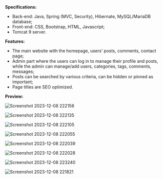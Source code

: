 **Specifications:**

- Back-end: Java, Spring (MVC, Security), Hibernate, MySQL/MariaDB database;
- Front-end: CSS, Bootstrap, HTML, Javascript;
- Tomcat 9 server.

**Features:**

- The main website with the homepage, users' posts, comments, contact page; 	
- Admin part where the users can log in to manage their profile and posts, while the admin can manage/add users, categories, tags, comments, messages;
- Posts can be searched by various criteria, can be hidden or pinned as important;
- Page titles are SEO optimized.

**Preview:**

![Screenshot 2023-12-08 222156](https://github.com/djolemtr/Blog/assets/113414071/95872f6c-a184-4076-b342-e04bbd433dd3)

![Screenshot 2023-12-08 222135](https://github.com/djolemtr/Blog/assets/113414071/2a8291d3-b146-4033-906a-51ff30550773)

![Screenshot 2023-12-08 222105](https://github.com/djolemtr/Blog/assets/113414071/af833939-9721-4279-8923-6395611fa0d6)

![Screenshot 2023-12-08 222055](https://github.com/djolemtr/Blog/assets/113414071/18e47483-6508-4ade-b42d-8cc1feab94b8)

![Screenshot 2023-12-08 222039](https://github.com/djolemtr/Blog/assets/113414071/b7662840-1bd3-424b-8504-2687ecd36a9c)

![Screenshot 2023-12-08 222028](https://github.com/djolemtr/Blog/assets/113414071/22993818-270a-4da7-9a6c-5e6fda08e76a)



![Screenshot 2023-12-08 223240](https://github.com/djolemtr/Blog/assets/113414071/c00c2c73-7fa4-4ce5-8708-52e226d06130)


![Screenshot 2023-12-08 221821](https://github.com/djolemtr/Blog/assets/113414071/5e585e92-2922-4c81-bdc2-ed26dae9b754)

